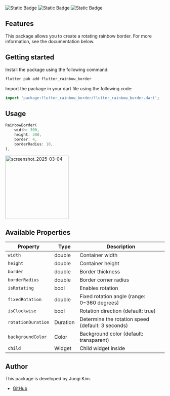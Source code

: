 ![Static Badge](https://img.shields.io/badge/flutter__rainbow__border-v0.0.2-8a2b)
![Static Badge](https://img.shields.io/badge/platform-flutter-ff69b4.svg) 
![Static Badge](https://img.shields.io/badge/license-MIT-purple)

## Features

This package allows you to create a rotating rainbow border. For more information, see the documentation below.

## Getting started

Install the package using the following command:
```bash
flutter pub add flutter_rainbow_border
```
Import the package in your dart file using the following code:
```dart
import 'package:flutter_rainbow_border/flutter_rainbow_border.dart';
```

## Usage

```dart
RainbowBorder(
    width: 300,
    height: 300,
    border: 4,
    borderRadius: 10,
),
```

<img width="200" alt="screenshot_2025-03-04" src="https://github.com/user-attachments/assets/d0034af4-b605-46f2-a277-5a764788b51e" />

## Available Properties

| Property           | Type     | Description                                              |
|--------------------|----------|----------------------------------------------------------|
| `width`            | double   | Container width                                          |
| `height`           | double   | Container height                                         |
| `border`           | double   | Border thickness                                         |
| `borderRadius`     | double   | Border corner radius                                     |
| `isRotating`       | bool     | Enables rotation                                         |
| `fixedRotation`    | double   | Fixed rotation angle (range: 0~360 degrees)              |
| `isClockwise`      | bool     | Rotation direction (default: true)                       |
| `rotationDuration` | Duration | Determine the rotation speed (default: 3 seconds)        |
| `backgroundColor`  | Color    | Background color (default: transparent)                  |
| `child`            | Widget   | Child widget inside                                      |

## Author

This package is developed by Jungi Kim.

- [GitHub][github]

[github]: https://github.com/rwr9857